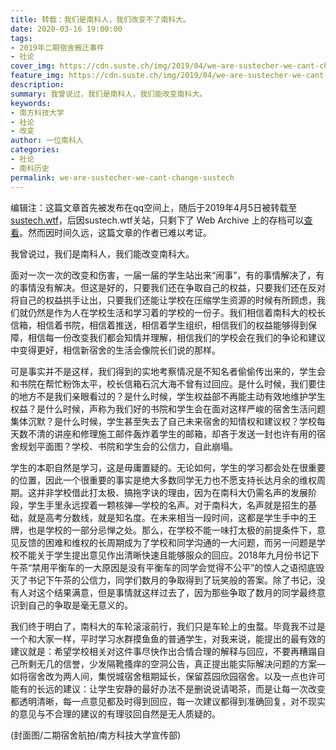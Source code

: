 ```yaml
---
title: 转载：我们是南科人，我们改变不了南科大。
date: 2020-03-16 19:00:00
tags:
- 2019年二期宿舍搬迁事件
- 社论
cover_img: https://cdn.suste.ch/img/2019/04/we-are-sustecher-we-cant-change-sustech-scale.jpg
feature_img: https://cdn.suste.ch/img/2019/04/we-are-sustecher-we-cant-change-sustech-bg-scale.jpg
description:
summary: 我曾说过，我们是南科人，我们能改变南科大。
keywords:
- 南方科技大学
- 社论
- 改变
author: 一位南科人
categories:
- 社论
- 南科历史
permalink: we-are-sustecher-we-cant-change-sustech
---
```

编辑注：这篇文章首先被发布在qq空间上，随后于2019年4月5日被转载至[sustech.wtf](https://sustech.wtf)，后因sustech.wtf关站，只剩下了 Web Archive 上的存档可以[查看](https://web.archive.org/web/20190405160630/https://www.sustech.wtf/xin-qin-shi-ban-qian-wen-ti/wo-men-shi-nan-ke-ren-wo-men-gai-bian-bu-le-nan-ke-da)。然而因时间久远，这篇文章的作者已难以考证。

 我曾说过，我们是南科人，我们能改变南科大。

 面对一次一次的改变和伤害，一届一届的学生站出来“闹事”，有的事情解决了，有的事情没有解决。但这是好的，只要我们还在争取自己的权益，只要我们还在反对将自己的权益拱手让出，只要我们还能让学校在压缩学生资源的时候有所顾虑，我们就仍然是作为人在学校生活和学习着的学校的一份子。我们相信着南科大的校长信箱，相信着书院，相信着推送，相信着学生组织，相信我们的权益能够得到保障，相信每一份改变我们都会知情并理解，相信我们的学校会在我们的争论和建议中变得更好，相信新宿舍的生活会像院长们说的那样。

 可是事实并不是这样，我们得到的实地考察情况是不知名者偷偷传出来的，学生会和书院在帮忙粉饰太平，校长信箱石沉大海不曾有过回应。是什么时候，我们要住的地方不是我们亲眼看过的？是什么时候，学生权益部不再能主动有效地维护学生权益？是什么时候，声称为我们好的书院和学生会在面对这样严峻的宿舍生活问题集体沉默？是什么时候，学生甚至失去了自己未来宿舍的知情权和建议权？学校每天数不清的讲座和修理施工邮件轰炸着学生的邮箱，却吝于发送一封也许有用的宿舍规划平面图？学校、书院和学生会的公信力，自此崩塌。

 学生的本职自然是学习，这是毋庸置疑的。无论如何，学生的学习都会处在很重要的位置，因此一个很重要的事实是绝大多数同学无力也不愿支持长达月余的维权周期。这并非学校借此打太极、搞拖字诀的理由，因为在南科大仍需名声的发展阶段，学生手里永远捏着一颗核弹—学校的名声。对于南科大，名声就是招生的基础，就是高考分数线，就是知名度。在未来相当一段时间，这都是学生手中的王牌，也是学校的一部分忌惮之处。那么，在学校不能一味打太极的前提条件下，意见反馈的困难和维权的长周期成为了学校和同学沟通的一大问题，而另一问题是学校不能关于学生提出意见作出清晰快速且能够服众的回应。2018年九月份书记下午茶“禁用平衡车的一大原因是没有平衡车的同学会觉得不公平”的惊人之语彻底毁灭了书记下午茶的公信力，同学们数月的争取得到了玩笑般的答案。除了书记，没有人对这个结果满意，但是事情就这样过去了，因为那些争取了数月的同学最终意识到自己的争取是毫无意义的。

 我们终于明白了，南科大的车轮滚滚前行，我们只是车轮上的虫蝥。毕竟我不过是一个和大家一样，平时学习水群摸鱼鱼的普通学生，对我来说，能提出的最有效的建议就是：希望学校相关对这件事尽快作出合情合理的解释与回应，不要再糟蹋自己所剩无几的信誉，少发隔靴搔痒的空洞公告，真正提出能实际解决问题的方案—如将宿舍改为两人间，集悦城宿舍租期延长，保留荔园欣园宿舍。以及一点也许可能有的长远的建议：让学生安静的最好办法不是删说说请喝茶，而是让每一次改变都透明清晰，每一点意见都及时得到回应，每一次建议都得到准确回复，对不现实的意见与不合理的建议的有理驳回自然是无人质疑的。

 (封面图/二期宿舍航拍/南方科技大学宣传部)
